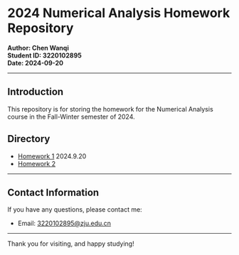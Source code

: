 # 2024 Numerical Analysis Homework Repository

**Author: Chen Wanqi**  
**Student ID: 3220102895**  
**Date: 2024-09-20**  

---

## Introduction

This repository is for storing the homework for the Numerical Analysis course in the Fall-Winter semester of 2024.

## Directory

- [Homework 1](./Theoretical/Chapter1/) 2024.9.20
- [Homework 2](./Programming/Chapter1/)

---

## Contact Information

If you have any questions, please contact me:

- Email: [3220102895@zju.edu.cn](mailto:3220102895@zju.edu.cn)

---

Thank you for visiting, and happy studying!
